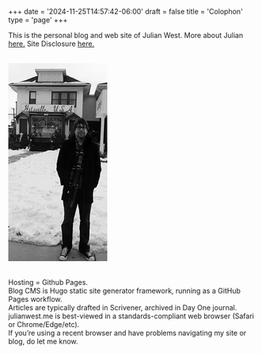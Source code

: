 +++
date = '2024-11-25T14:57:42-06:00'
draft = false
title = 'Colophon'
type = 'page'
+++



This is the personal blog and web site of Julian West. More about Julian [here.](https://example.com) Site Disclosure [here.](https://example.com)<br><br>

![Alt text](julian.jpeg)<br><br>


Hosting = Github Pages.<br>
Blog CMS is Hugo static site generator framework, running as a GitHub Pages workflow.<br>
Articles are typically drafted in Scrivener, archived in Day One journal.<br>
julianwest.me is best-viewed in a standards-compliant web browser (Safari or Chrome/Edge/etc).<br>
If you’re using a recent browser and have problems navigating my site or blog, do let me know.